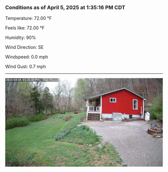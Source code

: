 ### Conditions as of April 5, 2025 at 1:35:16 PM CDT 

Temperature: 72.00 &deg;F

Feels like: 72.00 &deg;F

Humidity: 90%

Wind Direction: SE

Windspeed: 0.0 mph

Wind Gust: 0.7 mph

---

<img src="./images/latest.jpeg"/>

